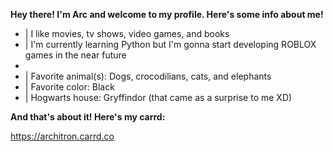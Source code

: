   **Hey there! I'm Arc and welcome to my profile. Here's some info about me!**    
  
- | I like movies, tv shows, video games, and books                                             
- | I'm currently learning Python but I'm gonna start developing ROBLOX games in the near future
- 
- | Favorite animal(s): Dogs, crocodilians, cats, and elephants                                 
- | Favorite color: Black                                                                       
- | Hogwarts house: Gryffindor (that came as a surprise to me XD)            

**And that's about it! Here's my carrd:**

  https://architron.carrd.co
                                                                                              
                                                                                        
<!---
Architron/Architron is a ✨ special ✨ repository because its `README.md` (this file) appears on your GitHub profile.
You can click the Preview link to take a look at your changes.
--->
